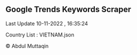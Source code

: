 

## Google Trends Keywords Scraper 
 
Last Update 10-11-2022 , 16:35:24

Country List :
VIETNAM.json



© Abdul Muttaqin 
